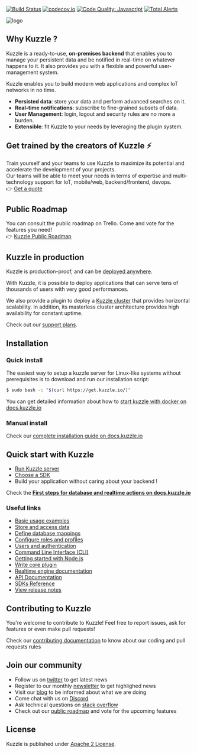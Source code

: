 [![Build Status](https://travis-ci.org/kuzzleio/kuzzle.svg?branch=master)](https://travis-ci.org/kuzzleio/kuzzle)
[![codecov.io](http://codecov.io/github/kuzzleio/kuzzle/coverage.svg?branch=master)](http://codecov.io/github/kuzzleio/kuzzle?branch=master)
[![Code Quality: Javascript](https://img.shields.io/lgtm/grade/javascript/g/kuzzleio/kuzzle.svg?logo=lgtm&logoWidth=18)](https://lgtm.com/projects/g/kuzzleio/kuzzle/context:javascript)
[![Total Alerts](https://img.shields.io/lgtm/alerts/g/kuzzleio/kuzzle.svg?logo=lgtm&logoWidth=18)](https://lgtm.com/projects/g/kuzzleio/kuzzle/alerts)

![logo](https://kuzzle.io/static/public/images/logo_black.png)

## Why Kuzzle ?

Kuzzle is a ready-to-use, **on-premises backend** that enables you to manage your persistent data and be notified in real-time on whatever happens to it. It also provides you with a flexible and powerful user-management system.

Kuzzle enables you to build modern web applications and complex IoT networks in no time.

* **Persisted data**: store your data and perform advanced searches on it.
* **Real-time notifications**: subscribe to fine-grained subsets of data.
* **User Management**: login, logout and security rules are no more a burden.
* **Extensible**: fit Kuzzle to your needs by leveraging the plugin system.

## Get trained by the creators of Kuzzle :zap:

Train yourself and your teams to use Kuzzle to maximize its potential and accelerate the development of your projects.  
Our teams will be able to meet your needs in terms of expertise and multi-technology support for IoT, mobile/web, backend/frontend, devops.  
:point_right: [Get a quote](https://hubs.ly/H0jkfJ_0)

## Public Roadmap

You can consult the public roadmap on Trello. Come and vote for the features you need!  
:point_right: [Kuzzle Public Roadmap](https://trello.com/b/za9vOgRh/kuzzle-public-roadmap)

## Kuzzle in production

Kuzzle is production-proof, and can be [deployed anywhere](https://kuzzle.io/products/by-features/on-premises/). 

With Kuzzle, it is possible to deploy applications that can serve tens of thousands of users with very good performances.  

We also provide a plugin to deploy a [Kuzzle cluster](https://github.com/kuzzleio/kuzzle-plugin-cluster) that provides horizontal scalability. In addition, its masterless cluster architecture provides high availability for constant uptime.

Check out our [support plans](https://kuzzle.io/pricing/).

## Installation

### Quick install

The easiest way to setup a kuzzle server for Linux-like systems without prerequisites is to download and run our installation script:

```bash
$ sudo bash -c "$(curl https://get.kuzzle.io/)"
```

You can get detailed information about how to [start kuzzle with docker on docs.kuzzle.io](https://docs.kuzzle.io/core/2/guides/essentials/installing-kuzzle/#docker)

### Manual install

Check our [complete installation guide on docs.kuzzle.io](https://docs.kuzzle.io/core/2/guides/essentials/installing-kuzzle/#manual-installation)

## Quick start with Kuzzle

* [Run Kuzzle server](https://docs.kuzzle.io/core/2/guides/getting-started/running-kuzzle/)
* [Choose a SDK](https://docs.kuzzle.io/sdk/)
* Build your application without caring about your backend !

Check the [**First steps for database and realtime actions on docs.kuzzle.io**](https://docs.kuzzle.io/core/2/guides/getting-started/first-steps/)

### Useful links

* [Basic usage examples](https://docs.kuzzle.io/core/2/guides/getting-started/first-steps/)
* [Store and access data](https://docs.kuzzle.io/core/2/guides/essentials/store-access-data/)
* [Define database mappings](https://docs.kuzzle.io/core/2/guides/essentials/database-mappings/)
* [Configure roles and profiles](https://docs.kuzzle.io/core/2/guides/main-concepts/4-permissions/)
* [Users and authentication](https://docs.kuzzle.io/core/2/guides/main-concepts/5-authentication/)
* [Command Line Interface (CLI)](https://docs.kuzzle.io/core/2/guides/essentials/kourou-cli/)
* [Getting started with Node.js](https://docs.kuzzle.io/sdk/js/7/getting-started/node-js/)
* [Write core plugin](https://docs.kuzzle.io/core/2/plugins/)
* [Realtime engine documentation](https://docs.kuzzle.io/core/2/guides/essentials/real-time/)
* [API Documentation](https://docs.kuzzle.io/core/2/api/)  
* [SDKs Reference](https://docs.kuzzle.io/sdk)
* [View release notes](https://github.com/kuzzleio/kuzzle/releases)

## Contributing to Kuzzle

You're welcome to contribute to Kuzzle!
Feel free to report issues, ask for features or even make pull requests!

Check our [contributing documentation](./CONTRIBUTING.md) to know about our coding and pull requests rules

## Join our community

* Follow us on [twitter](https://twitter.com/kuzzleio) to get latest news
* Register to our monthly [newsletter](http://eepurl.com/bxRxpr) to get highlighed news
* Visit our [blog](https://blog.kuzzle.io/) to be informed about what we are doing
* Come chat with us on [Discord](http://join.discord.kuzzle.io)
* Ask technical questions on [stack overflow](https://stackoverflow.com/search?q=kuzzle)
* Check out our [public roadmap](https://trello.com/b/za9vOgRh/kuzzle-public-roadmap) and vote for the upcoming features

## License

Kuzzle is published under [Apache 2 License](./LICENSE.md).
